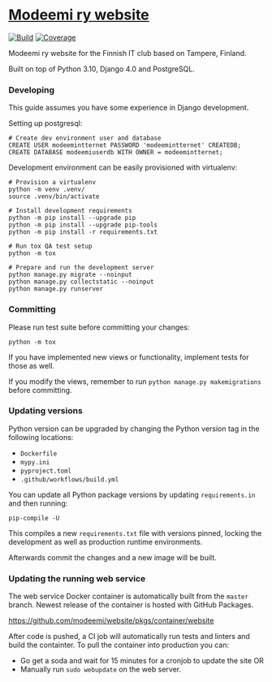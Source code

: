 # [Modeemi ry website](https://www.modeemi.fi)

[![Build](https://github.com/modeemi/website/workflows/Build/badge.svg)](https://github.com/modeemi/website/actions)
[![Coverage](https://codecov.io/gh/modeemi/website/branch/master/graph/badge.svg)](https://codecov.io/gh/imodeemi/website)

Modeemi ry website for the Finnish IT club based on Tampere, Finland.

Built on top of Python 3.10, Django 4.0 and PostgreSQL.

### Developing

This guide assumes you have some experience in Django development.

Setting up postgresql:

    # Create dev environment user and database
    CREATE USER modeemintternet PASSWORD 'modeemintternet' CREATEDB;
    CREATE DATABASE modeemiuserdb WITH OWNER = modeemintternet;

Development environment can be easily provisioned with virtualenv:

    # Provision a virtualenv
    python -m venv .venv/
    source .venv/bin/activate

    # Install development requirements
    python -m pip install --upgrade pip
    python -m pip install --upgrade pip-tools
    python -m pip install -r requirements.txt

    # Run tox QA test setup
    python -m tox

    # Prepare and run the development server
    python manage.py migrate --noinput
    python manage.py collectstatic --noinput
    python manage.py runserver

### Committing

Please run test suite before committing your changes:

    python -m tox

If you have implemented new views or functionality, implement tests for those as well.

If you modify the views, remember to run `python manage.py makemigrations` before committing.

### Updating versions

Python version can be upgraded by changing the Python version tag in the following locations:

- `Dockerfile`
- `mypy.ini`
- `pyproject.toml`
- `.github/workflows/build.yml`

You can update all Python package versions by updating `requirements.in` and then running:

    pip-compile -U

This compiles a new `requirements.txt` file with versions pinned, locking the development as well as production runtime environments.

Afterwards commit the changes and a new image will be built.

### Updating the running web service

The web service Docker container is automatically built from the `master` branch. Newest release of the container is hosted with GitHub Packages.

https://github.com/modeemi/website/pkgs/container/website

After code is pushed, a CI job will automatically run tests and linters and build the containter. To pull the container into production you can:

- Go get a soda and wait for 15 minutes for a cronjob to update the site OR
- Manually run `sudo webupdate` on the web server.

